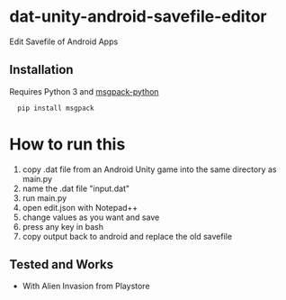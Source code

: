 # dat-unity-android-savefile-editor
Edit Savefile of Android Apps


## Installation

Requires Python 3 and [msgpack-python](https://github.com/msgpack/msgpack-python)

```bash
  pip install msgpack
```

# How to run this
1. copy .dat file from an Android Unity game into the same directory as main.py
2. name the .dat file "input.dat"
3. run main.py
4. open edit.json with Notepad++
5. change values as you want and save
6. press any key in bash
7. copy output back to android and replace the old savefile


## Tested and Works

- With Alien Invasion from Playstore

